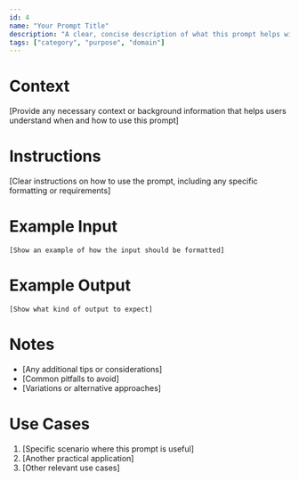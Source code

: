 ```yaml
---
id: 4
name: "Your Prompt Title"
description: "A clear, concise description of what this prompt helps with"
tags: ["category", "purpose", "domain"]
---
```


# Context
[Provide any necessary context or background information that helps users understand when and how to use this prompt]

# Instructions
[Clear instructions on how to use the prompt, including any specific formatting or requirements]

# Example Input
```
[Show an example of how the input should be formatted]
```

# Example Output
```
[Show what kind of output to expect]
```

# Notes
- [Any additional tips or considerations]
- [Common pitfalls to avoid]
- [Variations or alternative approaches]

# Use Cases
1. [Specific scenario where this prompt is useful]
2. [Another practical application]
3. [Other relevant use cases]
